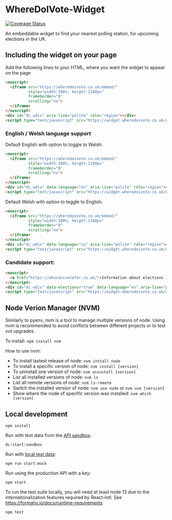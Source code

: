 # WhereDoIVote-Widget

[![Coverage Status](https://coveralls.io/repos/github/DemocracyClub/WhereDoIVote-Widget/badge.svg?branch=master)](https://coveralls.io/github/DemocracyClub/WhereDoIVote-Widget?branch=master)

An embeddable widget to find your nearest polling station, for upcoming elections in the UK.

## Including the widget on your page

Add the following lines to your HTML, where you want the widget to appear on the page

```html
<noscript>
  <iframe src="https://wheredoivote.co.uk/embed/"
          style="width:100%; height:1100px"
          frameborder="0"
          scrolling="no">
  </iframe>
</noscript>
<div id="dc_wdiv" aria-live="polite" role="region"></div>
<script type="text/javascript" src="https://widget.wheredoivote.co.uk/wdiv.js"></script>
```

### English / Welsh language support

Default English with option to toggle to Welsh:

```html
<noscript>
  <iframe src="https://wheredoivote.co.uk/embed/"
          style="width:100%; height:1100px"
          frameborder="0"
          scrolling="no">
  </iframe>
</noscript>
<div id="dc_wdiv" data-language="en" aria-live="polite" role="region"></div>
<script type="text/javascript" src="https://widget.wheredoivote.co.uk/wdiv.js"></script>
```

Default Welsh with option to toggle to English:

```html
<noscript>
  <iframe src="https://wheredoivote.co.uk/embed/"
          style="width:100%; height:1100px"
          frameborder="0"
          scrolling="no">
  </iframe>
</noscript>
<div id="dc_wdiv" data-language="cy" aria-live="polite" role="region"></div>
<script type="text/javascript" src="https://widget.wheredoivote.co.uk/wdiv.js"></script>
```

### Candidate support:

```html
<noscript>
  <a href="https://whocanivotefor.co.uk/">Information about elections in your area</a>
</noscript>
<div id="dc_wdiv" data-elections="true" data-language="en" aria-live="polite" role="region"></div>
<script type="text/javascript" src="https://widget.wheredoivote.co.uk/wdiv.js"></script>
```

## Node Verion Manager (NVM)

Similarly to pyenv, nvm is a tool to manage multiple versions of node. 
Using nvm is recommended to avoid conflicts between different projects
or to test out upgrades.

To install:  `npm install nvm`

How to use nvm:
* To install lastest release of node: `nvm install node`
* To install a specific version of node: `nvm install [version]`
* To uninstall one version of node: `nvm uninstall [version]`
* List all installed versions of node: `nvm ls`
* List all remote versions of node: `nvm ls-remote`
* Switch the installed version of node: `nvm use node` or `nvm use [version]`
* Show where the node of specific version was installed: `nvm which [version]`

## Local development

```
npm install
```

Run with test data from the [API sandbox](https://developers.democracyclub.org.uk/api/v1/#sandbox-outputs-2):
```
dc:start:sandbox
```

Run with [local test data](https://github.com/DemocracyClub/WhereDoIVote-Widget/tree/master/public/example-responses):
```
npm run start:mock
```

Run using the production API with a key:
```
npm start
```

To run the test suite locally, you will need at least node 13 due to the internationalization features required by React-Intl. See https://formatjs.io/docs/runtime-requirements

```
npm test
```